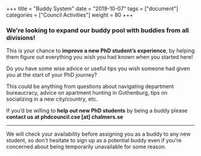+++
title =  "Buddy System"
date = "2019-10-07"
tags = ["document"]
categories = ["Council Activities"]
weight = 80
+++

### We're looking to expand our buddy pool with buddies from all divisions!

This is your chance to **improve a new PhD student’s experience**, by helping them figure out everything you wish you had known when you started here!

Do you have some wise advice or useful tips you wish someone had given you at the start of your PhD journey?

This could be anything from questions about navigating department bureaucracy, advice on apartment hunting in Gothenburg, tips on socializing in a new city/country, etc.

If you’d be willing to **help out new PhD students** by being a buddy please **contact us at phdcouncil.cse [at] chalmers.se**

---

We will check your availability before assigning you as a buddy to any new student, so don't hesitate to sign up as a potential buddy even if you're concerned about being temporarily unavailable for some reason.
